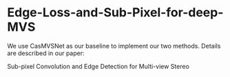 # Edge-Loss-and-Sub-Pixel-for-deep-MVS
We use CasMVSNet as our baseline to implement our two methods. Details are described in our paper:

Sub-pixel Convolution and Edge Detection for Multi-view Stereo

